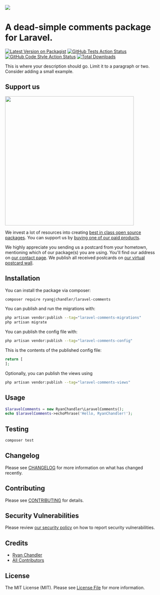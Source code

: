 
[<img src="https://github-ads.s3.eu-central-1.amazonaws.com/support-ukraine.svg?t=1" />](https://supportukrainenow.org)

# A dead-simple comments package for Laravel.

[![Latest Version on Packagist](https://img.shields.io/packagist/v/ryangjchandler/laravel-comments.svg?style=flat-square)](https://packagist.org/packages/ryangjchandler/laravel-comments)
[![GitHub Tests Action Status](https://img.shields.io/github/workflow/status/ryangjchandler/laravel-comments/run-tests?label=tests)](https://github.com/ryangjchandler/laravel-comments/actions?query=workflow%3Arun-tests+branch%3Amain)
[![GitHub Code Style Action Status](https://img.shields.io/github/workflow/status/ryangjchandler/laravel-comments/Check%20&%20fix%20styling?label=code%20style)](https://github.com/ryangjchandler/laravel-comments/actions?query=workflow%3A"Check+%26+fix+styling"+branch%3Amain)
[![Total Downloads](https://img.shields.io/packagist/dt/ryangjchandler/laravel-comments.svg?style=flat-square)](https://packagist.org/packages/ryangjchandler/laravel-comments)

This is where your description should go. Limit it to a paragraph or two. Consider adding a small example.

## Support us

[<img src="https://github-ads.s3.eu-central-1.amazonaws.com/laravel-comments.jpg?t=1" width="419px" />](https://spatie.be/github-ad-click/laravel-comments)

We invest a lot of resources into creating [best in class open source packages](https://spatie.be/open-source). You can support us by [buying one of our paid products](https://spatie.be/open-source/support-us).

We highly appreciate you sending us a postcard from your hometown, mentioning which of our package(s) you are using. You'll find our address on [our contact page](https://spatie.be/about-us). We publish all received postcards on [our virtual postcard wall](https://spatie.be/open-source/postcards).

## Installation

You can install the package via composer:

```bash
composer require ryangjchandler/laravel-comments
```

You can publish and run the migrations with:

```bash
php artisan vendor:publish --tag="laravel-comments-migrations"
php artisan migrate
```

You can publish the config file with:

```bash
php artisan vendor:publish --tag="laravel-comments-config"
```

This is the contents of the published config file:

```php
return [
];
```

Optionally, you can publish the views using

```bash
php artisan vendor:publish --tag="laravel-comments-views"
```

## Usage

```php
$laravelComments = new RyanChandler\LaravelComments();
echo $laravelComments->echoPhrase('Hello, RyanChandler!');
```

## Testing

```bash
composer test
```

## Changelog

Please see [CHANGELOG](CHANGELOG.md) for more information on what has changed recently.

## Contributing

Please see [CONTRIBUTING](https://github.com/spatie/.github/blob/main/CONTRIBUTING.md) for details.

## Security Vulnerabilities

Please review [our security policy](../../security/policy) on how to report security vulnerabilities.

## Credits

- [Ryan Chandler](https://github.com/ryangjchandler)
- [All Contributors](../../contributors)

## License

The MIT License (MIT). Please see [License File](LICENSE.md) for more information.
